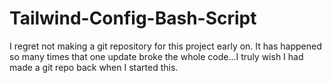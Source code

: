 # Tailwind-Config-Bash-Script

I regret not making a git repository for this project early on. It has happened so many times that one update broke the whole code...I truly wish I had made a git repo back when I started this.
